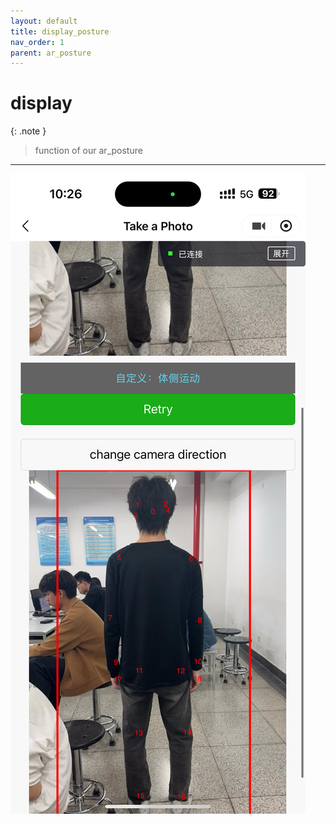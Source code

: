 ```yaml
---
layout: default
title: display_posture
nav_order: 1
parent: ar_posture
---
```



# display

{: .note }
> function of our ar_posture

---

![posture_detection](../../assets/posture.jpg)




